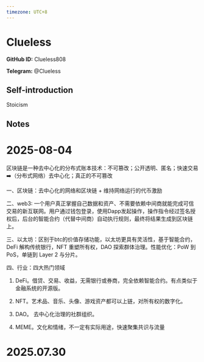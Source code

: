 ```yaml
---
timezone: UTC+8
---
```


# Clueless

**GitHub ID:** Clueless808

**Telegram:** @Clueless

## Self-introduction

Stoicism

## Notes

<!-- Content_START -->
# 2025-08-04

区块链是一种去中心化的分布式账本技术：不可篡改；公开透明、匿名；快速交易 ➡️（分布式网络）去中心化；真正的不可篡改

一、区块链：去中心化的网络和区块链 + 维持网络运行的代币激励

二、web3: 一个用户真正掌握自己数据和资产、不需要依赖中间商就能完成可信交易的新互联网。用户通过钱包登录，使用Dapp发起操作，操作指令经过签名授权后，后台的智能合约（代替中间商）自动执行规则，最终将结果生成到区块链上。

三、以太坊：区别于btc的价值存储功能，以太坊更具有灵活性，基于智能合约，DeFi 解构传统银行，NFT 重塑所有权，DAO 探索群体治理。性能优化：PoW 到PoS，单链到 Layer 2 与分片。

四、行业：四大热门领域

 1. DeFi。借贷、交易、收益，无需银行或券商，完全依赖智能合约。有点类似于金融系统的开源版。

 2. NFT。艺术品、音乐、头像、游戏资产都可以上链，对所有权的数字化。

 3. DAO。 去中心化治理的社群组织。

 4. MEME。文化和情绪，不一定有实际用途，快速聚集共识与流量


# 2025.07.30


<!-- Content_END -->
